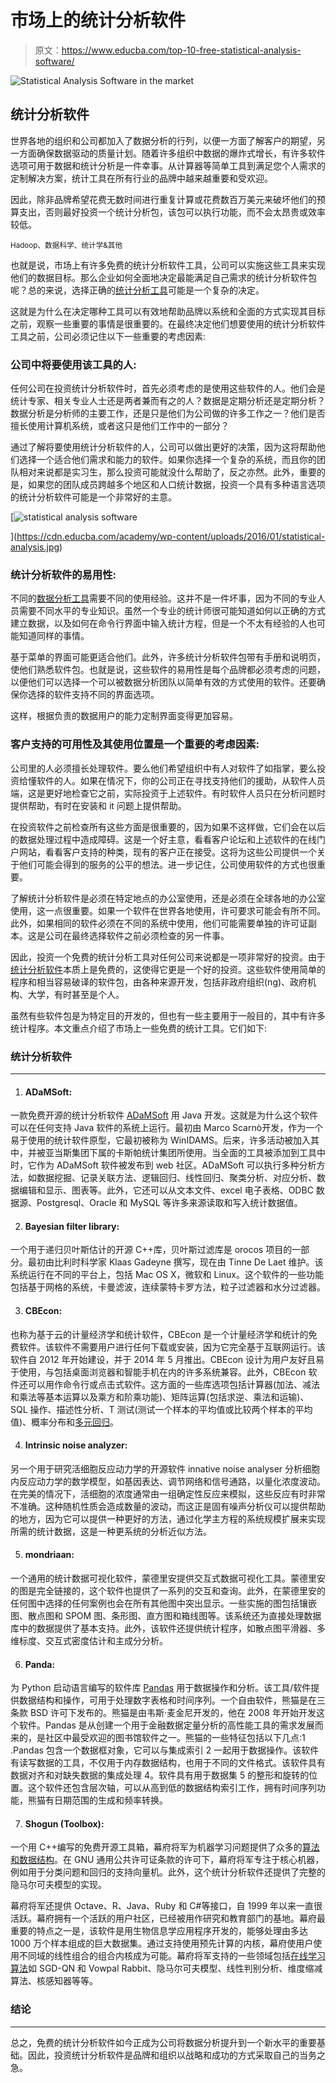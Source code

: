 # 市场上的统计分析软件

> 原文：<https://www.educba.com/top-10-free-statistical-analysis-software/>

![Statistical Analysis Software in the market](img/0ad83f46970aa3aea39000e99a27a3c1.png)



## 统计分析软件

世界各地的组织和公司都加入了数据分析的行列，以便一方面了解客户的期望，另一方面确保数据驱动的质量计划。随着许多组织中数据的爆炸式增长，有许多软件选项可用于数据和统计分析是一件幸事。从计算器等简单工具到满足您个人需求的定制解决方案，统计工具在所有行业的品牌中越来越重要和受欢迎。

因此，除非品牌希望花费无数时间进行重复计算或花费数百万美元来破坏他们的预算支出，否则最好投资一个统计分析包，该包可以执行功能，而不会太昂贵或效率较低。

<small>Hadoop、数据科学、统计学&其他</small>

也就是说，市场上有许多免费的统计分析软件工具，公司可以实施这些工具来实现他们的数据目标。那么企业如何全面地决定最能满足自己需求的统计分析软件包呢？总的来说，选择正确的[统计分析工具](https://www.educba.com/statistical-analysis-tools/)可能是一个复杂的决定。

这就是为什么在决定哪种工具可以有效地帮助品牌以系统和全面的方式实现其目标之前，观察一些重要的事情是很重要的。在最终决定他们想要使用的统计分析软件工具之前，公司必须记住以下一些重要的考虑因素:

### 公司中将要使用该工具的人:

任何公司在投资统计分析软件时，首先必须考虑的是使用这些软件的人。他们会是统计专家、相关专业人士还是两者兼而有之的人？数据是定期分析还是定期分析？数据分析是分析师的主要工作，还是只是他们为公司做的许多工作之一？他们是否擅长使用计算机系统，或者这只是他们工作中的一部分？

通过了解将要使用统计分析软件的人，公司可以做出更好的决策，因为这将帮助他们选择一个适合他们需求和能力的软件。如果你选择一个复杂的系统，而且你的团队相对来说都是实习生，那么投资可能就没什么帮助了，反之亦然。此外，重要的是，如果您的团队成员跨越多个地区和人口统计数据，投资一个具有多种语言选项的统计分析软件可能是一个非常好的主意。

[![statistical analysis software](img/65a169f62e28546b10d51c1ba7bacf6a.png)

](https://cdn.educba.com/academy/wp-content/uploads/2016/01/statistical-analysis.jpg) 

### 统计分析软件的易用性:

不同的[数据分析工具](https://www.educba.com/data-analysis-tools/)需要不同的使用经验。这并不是一件坏事，因为不同的专业人员需要不同水平的专业知识。虽然一个专业的统计师很可能知道如何以正确的方式建立数据，以及如何在命令行界面中输入统计方程，但是一个不太有经验的人也可能知道同样的事情。

基于菜单的界面可能更适合他们。此外，许多统计分析软件包带有手册和说明页，使他们熟悉软件包。也就是说，这些软件的易用性是每个品牌都必须考虑的问题，以便他们可以选择一个可以被数据分析团队以简单有效的方式使用的软件。还要确保你选择的软件支持不同的界面选项。

这样，根据负责的数据用户的能力定制界面变得更加容易。

### 客户支持的可用性及其使用位置是一个重要的考虑因素:

公司里的人必须擅长处理软件。要么他们希望组织中有人对软件了如指掌，要么投资给懂软件的人。如果在情况下，你的公司正在寻找支持他们的援助，从软件人员端，这是更好地检查它之前，实际投资于上述软件。有时软件人员只在分析问题时提供帮助，有时在安装和 it 问题上提供帮助。

在投资软件之前检查所有这些方面是很重要的，因为如果不这样做，它们会在以后的数据处理过程中造成障碍。这是一个好主意，看看客户论坛和上述软件的在线门户网站，看看客户支持的种类，现有的客户正在接受。这将为这些公司提供一个关于他们可能会得到的服务的公平的想法。进一步记住，公司使用软件的方式也很重要。

了解统计分析软件是必须在特定地点的办公室使用，还是必须在全球各地的办公室使用，这一点很重要。如果一个软件在世界各地使用，许可要求可能会有所不同。此外，如果相同的软件必须在不同的系统中使用，他们可能需要单独的许可证副本。这是公司在最终选择软件之前必须检查的另一件事。

因此，投资一个免费的统计分析工具对任何公司来说都是一项非常好的投资。由于[统计分析软件](https://www.educba.com/statistical-analysis-softwares/)本质上是免费的，这使得它更是一个好的投资。这些软件使用简单的程序和相当容易破译的软件包，由各种来源开发，包括非政府组织(ng)、政府机构、大学，有时甚至是个人。

虽然有些软件包是为特定目的开发的，但也有一些主要用于一般目的，其中有许多统计程序。本文重点介绍了市场上一些免费的统计工具。它们如下:

### 统计分析软件

* * *

1.  #### ADaMSoft:

一款免费开源的统计分析软件 [ADaMSoft](http://adamsoft.sourceforge.net/ "ADaMSoft") 用 Java 开发。这就是为什么这个软件可以在任何支持 Java 软件的系统上运行。最初由 Marco Scarnò开发，作为一个易于使用的统计软件原型，它最初被称为 WinIDAMS。后来，许多活动被加入其中，并被亚当斯集团下属的卡斯帕统计集团所使用。当全面的工具被添加到工具中时，它作为 ADaMSoft 软件被发布到 web 社区。ADaMSoft 可以执行多种分析方法，如数据挖掘、记录关联方法、逻辑回归、线性回归、聚类分析、对应分析、数据编辑和显示、图表等。此外，它还可以从文本文件、excel 电子表格、ODBC 数据源、Postgresql、Oracle 和 MySQL 等许多来源读取和写入统计数据值。

2.  #### Bayesian filter library:

一个用于递归贝叶斯估计的开源 C++库，贝叶斯过滤库是 orocos 项目的一部分。最初由比利时科学家 Klaas Gadeyne 撰写，现在由 Tinne De Laet 维护。该系统运行在不同的平台上，包括 Mac OS X，微软和 Linux。这个软件的一些功能包括基于网格的系统，卡曼滤波，连续蒙特卡罗方法，粒子过滤器和水分过滤器。

3.  #### CBEcon:

也称为基于云的计量经济学和统计软件，CBEcon 是一个计量经济学和统计的免费软件。该软件不需要用户进行任何下载或安装，因为它完全基于互联网运行。该软件自 2012 年开始建设，并于 2014 年 5 月推出。CBEcon 设计为用户友好且易于使用，与包括桌面浏览器和智能手机在内的许多系统兼容。此外，CBEcon 软件还可以用作命令行或点击式软件。这方面的一些库选项包括计算器(加法、减法和乘法等基本运算以及乘方和阶乘功能)、矩阵运算(包括求逆、乘法和运输)、SQL 操作、描述性分析、T 测试(测试一个样本的平均值或比较两个样本的平均值)、概率分布和[多元回归](https://www.educba.com/multivariate-regression/)。

4.  #### Intrinsic noise analyzer:

另一个用于研究活细胞反应动力学的开源软件 innative noise analyser 分析细胞内反应动力学的数学模型，如基因表达、调节网络和信号通路，以量化浓度波动。在完美的情况下，活细胞的浓度通常由一组确定性反应来模拟，这些反应有时非常不准确。这种随机性质会造成数量的波动，而这正是固有噪声分析仪可以提供帮助的地方，因为它可以提供一种更好的方法，通过化学主方程的系统规模扩展来实现所需的统计数据，这是一种更系统的分析近似方法。

5.  #### mondriaan:

一个通用的统计数据可视化软件，蒙德里安提供交互式数据可视化工具。蒙德里安的图是完全链接的，这个软件也提供了一系列的交互和查询。此外，在蒙德里安的任何图中选择的任何案例也会在所有其他图中突出显示。一些实施的图包括镶嵌图、散点图和 SPOM 图、条形图、直方图和箱线图等。该系统还为直接处理数据库中的数据提供了基本支持。此外，该软件还提供统计程序，如散点图平滑器、多维标度、交互式密度估计和主成分分析。

6.  #### Panda:

为 Python 启动语言编写的软件库 [Pandas](https://pandas.pydata.org/ "Pandas") 用于数据操作和分析。该工具/软件提供数据结构和操作，可用于处理数字表格和时间序列。一个自由软件，熊猫是在三条款 BSD 许可下发布的。熊猫是由韦斯·麦金尼开发的，他在 2008 年开始开发这个软件。Pandas 是从创建一个用于金融数据定量分析的高性能工具的需求发展而来的，是社区中最受欢迎的图书馆软件之一。熊猫的一些特征包括以下几点:1 .Pandas 包含一个数据框对象，它可以与集成索引 2 一起用于数据操作。该软件有读写数据的工具，不仅用于内存数据结构，也用于不同的文件格式。该软件具有数据对齐和对缺失数据的集成处理 4。软件具有用于数据集 5 的整形和旋转的位置。这个软件还包含层次轴，可以从高到低的数据结构索引工作，拥有时间序列功能，熊猫有日期范围的生成和频率转换。

7.  #### Shogun (Toolbox):

一个用 C++编写的免费开源工具箱，幕府将军为机器学习问题提供了众多的[算法和数据结构](https://www.educba.com/data-structures-and-algorithms/ "Data Structures and Algorithms in C++")。在 GNU 通用公共许可证条款的许可下，幕府将军专注于核心机器，例如用于分类问题和回归的支持向量机。此外，这个统计分析软件还提供了完整的隐马尔可夫模型的实现。

幕府将军还提供 Octave、R、Java、Ruby 和 C#等接口，自 1999 年以来一直很活跃。幕府拥有一个活跃的用户社区，已经被用作研究和教育部门的基地。幕府最重要的特点之一是，该软件是用生物信息学应用程序开发的，能够处理由多达 1000 万个样本组成的巨大数据集。通过支持使用预先计算的内核，幕府使用户使用不同域的线性组合的组合内核成为可能。幕府将军支持的一些领域包括[在线学习算法](https://www.educba.com/learning-algorithms/ "Best Programming Languages for Algorithms")如 SGD-QN 和 Vowpal Rabbit、隐马尔可夫模型、线性判别分析、维度缩减算法、核感知器等等。

### 结论

* * *

总之，免费的统计分析软件如今正成为公司将数据分析提升到一个新水平的重要基础。因此，投资统计分析软件是品牌和组织以战略和成功的方式采取自己的当务之急。





